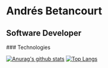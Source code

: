 <link rel="stylesheet" href="https://raw.githubusercontent.com/AndresBetancourt-Dev/AndresBetancourt-Dev/master/style.css"/>
<h1 class="Main-Title"> Andrés Betancourt </h1>
<h2> Software Developer </h2>
### Technologies

[![Anurag's github stats](https://github-readme-stats.vercel.app/api?username=AndresBetancourt-Dev&theme=calm&show_icons=true)](https://github.com/anuraghazra/github-readme-stats)
[![Top Langs](https://github-readme-stats.vercel.app/api/top-langs/?username=AndresBetancourt-Dev&theme=calm)](https://github.com/anuraghazra/github-readme-stats)


<!--
**AndresBetancourt-Dev/AndresBetancourt-Dev** is a ✨ _special_ ✨ repository because its `README.md` (this file) appears on your GitHub profile.

Here are some ideas to get you started:

- 🔭 I’m currently working on ...
- 🌱 I’m currently learning ...
- 👯 I’m looking to collaborate on ...
- 🤔 I’m looking for help with ...
- 💬 Ask me about ...
- 📫 How to reach me: ...
- 😄 Pronouns: ...
- ⚡ Fun fact: ...
-->
